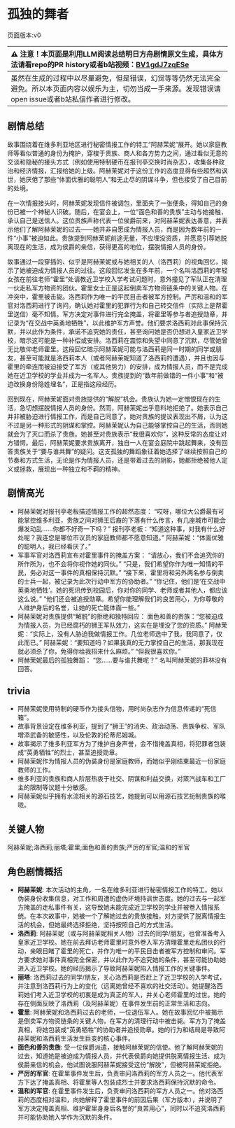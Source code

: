 # 孤独的舞者
页面版本:v0
 

| :warning: 注意！本页面是利用LLM阅读总结明日方舟剧情原文生成，具体方法请看repo的PR history或者b站视频：[BV1gdJ7zqESe](https://www.bilibili.com/video/BV1gdJ7zqESe/)         |
|:----------------------------|
| 虽然在生成的过程中以尽量避免，但是错误，幻觉等等仍然无法完全避免。所以本页面内容以娱乐为主，切勿当成一手来源。发现错误请open issue或者b站私信作者进行修改。|



## 剧情总结
故事围绕着在维多利亚地区进行秘密情报工作的特工“阿赫茉妮”展开。她以家庭教师等看似普通的身份为掩护，穿梭于贵族、商人和各方势力之间，通过看似无意的交谈和隐秘的接头方式（例如使用特制硬币在报刊亭交换时尚杂志），收集各种政治和经济情报，汇报给她的上级。阿赫茉妮对于这份工作的态度显得有些超然和讽世，她厌倦了那些“体面优雅的聪明人”和无止尽的阴谋斗争，但也接受了自己目前的处境。

在一次情报接头时，阿赫茉妮发现信件被调包，里面夹了一张便条，得知自己的身份已被一个神秘人识破。随后，在宴会上，一位“面色和善的贵族”主动与她接触，承认自己是送信人。这位贵族声称代表一位侯爵前来，对阿赫茉妮表达善意，并表示他们了解阿赫茉妮的过去——她并非自愿成为情报人员，而是因为数年前的一件“小事”被迫如此。贵族提到阿赫茉妮前途无量，不应埋没资质，并愿意引荐她脱离现在的生活，成为侯爵的亲信，获得更高的地位，摆脱情报人员的身份。

故事通过一段穿插的、似乎是阿赫茉妮或与她相关的人（洛西莉）的视角回忆，揭示了她被迫成为情报人员的过往。这段回忆发生在多年前，一个名叫洛西莉的年轻女孩在前往老师“霍里”处请教近卫学校入学考试问题时，意外撞见了军队正在清理一伙走私军方物资的团伙。霍里女士正是这起倒卖军方物资链条中的关键人物。在冲突中，霍里被击毙。洛西莉作为唯一的平民目击者被军方控制。严厉和温和的军官对洛西莉进行了询问，确认她对霍里的犯罪行为和自己转交信件（实际上是帮霍里送信）毫不知情。军方决定对事件进行完全掩盖，将霍里等参与者追授勋章，并记录为“在交战中英勇地牺牲”，以此维护军方声誉。他们要求洛西莉对此事保持沉默，并以此作为条件，承诺不追究她的责任，甚至询问她是否仍想进入皇家近卫学校，暗示这可能是一种补偿或安排。洛西莉在震惊和失望中同意了沉默，尽管她曾无比敬仰老师霍里。这段回忆暗示阿赫茉妮可能与洛西莉是同一时期的同学或朋友，甚至可能就是洛西莉本人（或者阿赫茉妮知道了洛西莉的遭遇），并且也因与霍里的牵连而被迫接受了军方（或其他势力）的安排，成为情报人员，而不是完成她在近卫学校的学业并成为一名军人。贵族提到的“数年前做错的一件小事”和“被迫改换身份隐姓埋名”，正是指这段经历。

回到现在，阿赫茉妮面对贵族提供的“解脱”机会。贵族认为她一定憎恨现在的生活，急切想摆脱情报人员的身份。然而，阿赫茉妮出乎意料地拒绝了。她表示自己并非被胁迫进行情报工作，而是自己同意了。她对贵族的提议表现出不屑，认为这不过是另一种形式的阴谋和掌控。阿赫茉妮认为自己能够掌控自己的生活，否则她就会为了灭口而杀了贵族。她甚至对贵族表示“我很喜欢你”，这种反常的态度让对方错愕。最后，阿赫茉妮要求贵族离开，独自一人在宴会庭院中跳起舞来，没有回答贵族关于“要与谁共舞”的疑问。这支孤独的舞蹈象征着她选择了继续按照自己的节奏和方式生活，无论是作为情报人员，还是带着过去的阴影，她都拒绝被他人定义或拯救，展现出一种独立和不羁的精神。
## 剧情高光
*   阿赫茉妮对报刊亭老板描述情报工作的超然态度：
    “哎呀，哪位大公爵最有可能掌控维多利亚，贵族之间对狮王后裔的下落有什么传言，有几座城市可能会爆发动乱......你都不好奇一下吗？”
    报刊亭老板：“知道这种事，对我有什么好处呢？我连您是哪位市议员的家庭教师都不愿意知道。”
    阿赫茉妮：“体面优雅的聪明人，我已经看厌了。”
*   军事军官对洛西莉宣布对霍里事件的掩盖方案：
    “请放心，我们不会追究你的所作所为，也不会将你视作她的同伙。”
    “只是，我们希望你作为唯一知情的平民，务必对这一事件的真相保持沉默。”
    “接下来，霍里将和另外两名参与倒卖的士兵一起，被记录为此次行动中军方的协助者。”
    “你记住，他们是‘在交战中英勇地牺牲’。她的死讯传到校园后，你对你的同学、老师或者其他人，都应该这么说。”
    “他们还会被追授勋章。希望你能理解我们的良苦用心，为你尊敬的人维护身后的名誉，让她的死亡能体面一些。”
*   阿赫茉妮对贵族提供“解脱”的拒绝和独特回应：
    面色和善的贵族：“您被迫成为情报人员，为已经腐朽的狮王军队效力，这实在是埋没了您的资质。”
    阿赫茉妮：“实际上，没有人胁迫我做情报工作。几位老师选中了我，我同意了，仅此而已。”
    阿赫茉妮：“要知道吗？如果我真的无力掌控自己的生活，那我现在就必须杀了你，免得你给我招来什么麻烦。”
    “但我很喜欢你。”
*   阿赫茉妮最后的孤独舞蹈：
    “您......要与谁共舞呢？”
    名叫阿赫茉妮的菲林没有回答。
## trivia
*   阿赫茉妮使用特制的硬币作为接头信物，用时尚杂志作为信息传递的“死信箱”。
*   故事背景设定在维多利亚，提到了“狮王”的消失、政治动荡、贵族争权、军队增添武备的敏感性，以及伦敦的伦蒂尼姆城。
*   故事揭示了维多利亚军方为了维护自身声誉，会不惜掩盖真相，将犯罪者包装成“英勇牺牲”的烈士，甚至追授勋章。
*   阿赫茉妮作为情报人员的伪装身份是家庭教师，而她似乎刚结束最近一份家庭教师的工作。
*   维多利亚的贵族和商人阶层热衷于社交、阴谋和利益交换，对蒸汽战车和工厂主的限制等议题十分敏感。
*   阿赫茉妮似乎拥有水流相关的源石技艺，她提到可以用源石技艺扼制贵族的喉咙。
## 关键人物
阿赫茉妮;洛西莉;丽塔;霍里;面色和善的贵族;严厉的军官;温和的军官
## 角色剧情概括
-   **阿赫茉妮**: 本次活动的主角，一名在维多利亚进行秘密情报工作的特工。她以伪装身份收集信息，对工作和周遭的虚伪环境持讽世态度。她的过去与一起军方掩盖的走私事件有关，这导致她未能完成近卫学校的学业并被卷入情报系统。在本次故事中，她被一个了解她过去的贵族接触，对方提供了脱离情报生活的机会，但她最终选择拒绝，坚持按照自己的方式生活。
-   **洛西莉**: 阿赫茉妮（或与阿赫茉妮相关人物）过去的同学/朋友，也曾准备考入皇家近卫学校。她在前去拜访老师霍里时意外卷入军方清理霍里走私团伙的行动，亲眼目睹了霍里的死亡，并作为唯一的平民目击者被军方控制和审问。军方要求她对事件真相完全保密，并以此作为不追究她的条件，甚至可能协助她进入近卫学校。她的经历揭示了导致阿赫茉妮陷入情报工作的关键事件。
-   **丽塔**: 洛西莉过去的同学/朋友，关心洛西莉是否赶上了近卫学校的入学考试，并注意到洛西莉行为上的变化（远离她曾经不喜欢的社交活动）。她提醒洛西莉她们考入近卫学校的初衷是成为真正的军人，并关心老师霍里的过世。她的存在侧面反映了洛西莉（及阿赫茉妮）在事件发生前的正常生活和志向。
-   **霍里**: 阿赫茉妮和洛西莉过去的老师，一位退伍军人。她在故事回忆中被揭示是倒卖军方物资链条的关键人物，在军方的清理行动中被击毙。军方为了掩盖真相，将她包装成“英勇牺牲”的协助者并追授勋章。她的行为和结局是导致阿赫茉妮和洛西莉生活发生巨变的核心事件。
-   **面色和善的贵族**: 受一位侯爵派遣，接触阿赫茉妮的信使。他了解阿赫茉妮的过去，知道她是被迫成为情报人员，并代表侯爵向她提供脱离情报生活、成为侯爵亲信的机会。他试图说服阿赫茉妮接受这份“解脱”，但被阿赫茉妮拒绝。
-   **严厉的军官**: 在霍里事件发生后，负责审问洛西莉的军方人员之一。他代表军方下达了掩盖真相、将霍里等人包装成烈士并要求洛西莉保持沉默的命令。
-   **温和的军官**: 在霍里事件发生后，负责审问洛西莉的军方人员之一。他对洛西莉的态度相对温和，向她解释了霍里事件的前因后果（军方版本），并说明了军方决定掩盖真相、维护霍里身身后名誉的“良苦用心”，同时以不追究洛西莉并可能协助她入学作为沉默的条件。
